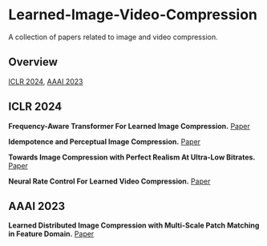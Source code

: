 # Learned-Image-Video-Compression
A collection of papers related to image and video compression.

## Overview

[ICLR 2024](#ICLR2024), [AAAI 2023](#AAAI2023)

<a name="ICLR2024"></a>
## ICLR 2024

**Frequency-Aware Transformer For Learned Image Compression.** [Paper](https://openreview.net/pdf?id=HKGQDDTuvZ)

**Idempotence and Perceptual Image Compression.**  [Paper](https://openreview.net/pdf?id=Cy5v64DqEF)

**Towards Image Compression with Perfect Realism At Ultra-Low Bitrates.** [Paper](https://openreview.net/attachment?id=ktdETU9JBg&name=pdf)

**Neural Rate Control For Learned Video Compression.** [Paper](https://openreview.net/pdf?id=42lcaojZug)

<a name="AAAI2023"></a>
## AAAI 2023

**Learned Distributed Image Compression with Multi-Scale Patch Matching in Feature Domain.** [Paper](https://ojs.aaai.org/index.php/AAAI/article/view/25551) 
